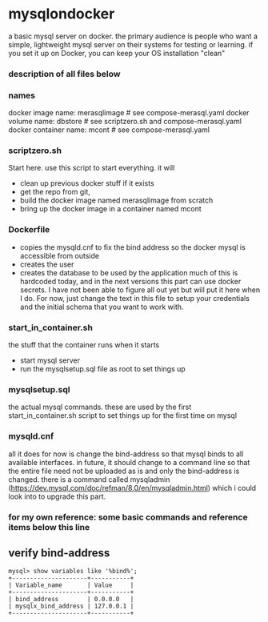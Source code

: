 # mysqlondocker
a basic mysql server on docker. the primary audience is people who want a simple, lightweight mysql server on their systems for testing or learning. if you set it up on Docker, you can keep your OS installation "clean"

### description of all files below ###

### names
docker image name: merasqlimage # see compose-merasql.yaml 
docker volume name: dbstore # see scriptzero.sh and compose-merasql.yaml
docker container name: mcont # see compose-merasql.yaml 

### scriptzero.sh ###
Start here. use this script to start everything. it will 
- clean up previous docker stuff if it exists
- get the repo from git, 
- build the docker image named merasqlimage from scratch
- bring up the docker image in a container named mcont

### Dockerfile ###
- copies the mysqld.cnf to fix the bind address so the docker mysql is accessible from outside
- creates the user
- creates the database to be used by the application
much of this is hardcoded today, and in the next versions this part can use docker secrets. I have not been able to figure all out yet but will put it here when I do. For now, just change the text in this file to setup your credentials and the initial schema that you want to work with.

### start_in_container.sh ###
the stuff that the container runs when it starts
- start mysql server
- run the mysqlsetup.sql file as root to set things up

### mysqlsetup.sql ### 
the actual mysql commands. these are used by the first start_in_container.sh script to set things up for the first time on mysql

### mysqld.cnf ###
all it does for now is change the bind-address so that mysql binds to all available interfaces.
in future, it should change to a command line so that the entire file need not be uploaded as is and only the bind-address is changed. 
there is a command called mysqladmin (https://dev.mysql.com/doc/refman/8.0/en/mysqladmin.html) which i could look into to upgrade this part.


### for my own reference: some basic commands and reference items below this line ###
## verify bind-address
```
mysql> show variables like '%bind%';
+---------------------+-----------+
| Variable_name       | Value     |
+---------------------+-----------+
| bind_address        | 0.0.0.0   |
| mysqlx_bind_address | 127.0.0.1 |
+---------------------+-----------+
```
